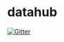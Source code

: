 # datahub

[![Gitter](https://badges.gitter.im/dansdans/datahub.svg)](https://gitter.im/dansdans/datahub?utm_source=badge&utm_medium=badge&utm_campaign=pr-badge&utm_content=badge)